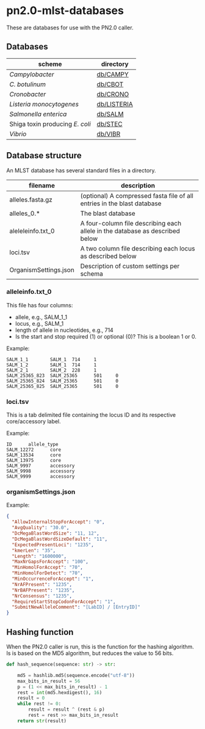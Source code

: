 # pn2.0-mlst-databases

These are databases for use with the PN2.0 caller.

## Databases

| scheme   | directory |
| ------   | --------- |
| _Campylobacter_ | [db/CAMPY](/db/CAMPY/) |
| _C. botulinum_  | [db/CBOT](/db/CBOT/) |
| _Cronobacter_   | [db/CRONO](/db/CRONO/) |
| _Listeria monocytogenes_ | [db/LISTERIA](/db/LISTERIA/) |
| _Salmonella enterica_    | [db/SALM](/db/SALM/) |
| Shiga toxin producing _E. coli_ | [db/STEC](/db/STEC/) |
| _Vibrio_        | [db/VIBR](/db/VIBR/) |

## Database structure

An MLST database has several standard files in a directory.

| filename | description |
| -------- | ----------- |
| alleles.fasta.gz | (optional) A compressed fasta file of all entries in the blast database |
| alleles_0.* | The blast database |
| aleleleinfo.txt_0 | A four-column file describing each allele in the database as described below |
| loci.tsv | A two column file describing each locus as described below |
| OrganismSettings.json | Description of custom settings per schema |

### alleleinfo.txt_0

This file has four columns:

* allele, e.g., SALM_1_1
* locus, e.g., SALM_1
* length of allele in nucleotides, e.g., 714
* Is the start and stop required (1) or optional (0)? This is a boolean 1 or 0.

Example:

```text
SALM_1_1        SALM_1  714     1
SALM_1_2        SALM_1  714     1
SALM_2_1        SALM_2  228     1
SALM_25365_823  SALM_25365      501     0
SALM_25365_824  SALM_25365      501     0
SALM_25365_825  SALM_25365      501     0
```

### loci.tsv

This is a tab delimited file containing the locus ID and its respective core/accessory label.

Example:

```text
ID      allele_type
SALM_12272      core
SALM_13534      core
SALM_13975      core
SALM_9997       accessory
SALM_9998       accessory
SALM_9999       accessory
```

### organismSettings.json

Example:

```json
{
  "AllowInternalStopForAccept": "0",
  "AvgQuality": "30.0",
  "DcMegaBlastWordSize": "11, 12",
  "DcMegaBlastWordSizeDefault": "11",
  "ExpectedPresentLoci": "1235",
  "kmerLen": "35",
  "Length": "1600000",
  "MaxNrGapsForAccept": "100",
  "MinHomolForAccept": "70",
  "MinHomolForDetect": "70",
  "MinOccurrenceForAccept": "1",
  "NrAFPresent": "1235",
  "NrBAFPresent": "1235",
  "NrConsensus": "1235",
  "RequireStartStopCodonForAccept": "1",
  "SubmitNewAlleleComment": "[LabID] / [EntryID]"
}
```

## Hashing function

When the PN2.0 caller is run, this is the function for the hashing algorithm.
Is is based on the MD5 algorithm, but reduces the value to 56 bits.

```python
def hash_sequence(sequence: str) -> str:

    md5 = hashlib.md5(sequence.encode("utf-8"))
    max_bits_in_result = 56
    p = (1 << max_bits_in_result) - 1
    rest = int(md5.hexdigest(), 16)
    result = 0
    while rest != 0:
        result = result ^ (rest & p)
        rest = rest >> max_bits_in_result
    return str(result)
```
